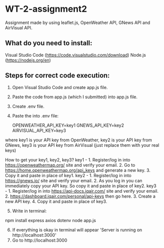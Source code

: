 # WT-2-assignment2
Assignment made by using leaflet.js, OpenWeather API, GNews API and AirVisual API. 
## What do you need to install:
Visual Studio Code (https://code.visualstudio.com/download)
Node.js (https://nodejs.org/en)
## Steps for correct code execution:
1. Open Visual Studio Code and create app.js file.
2. Paste the code from app.js (which I submitted) into app.js file.
3. Create .env file.
4. Paste the into .env file:
   
   OPENWEATHER_API_KEY=key1
   GNEWS_API_KEY=key2
   AIRVISUAL_API_KEY=key3
   
where key1 is your API key from OpenWeather, key2 is your API key from GNews, key3 is your API key from AirVisual (just replace them with your real keys)

How to get your key1, key2, key3?
key1 - 1. Register/log in into https://openweathermap.org/ site and verify your email.
       2. Go to https://home.openweathermap.org/api_keys and generate a new key.
       3. Copy it and paste in place of key1.
key2 - 1. Register/log in into https://gnews.io/ site and verify your email.
       2. As you log in you can immediately copy your API key. So copy it and paste in place of key2.
key3 - 1. Register/log in into https://api-docs.iqair.com/ site and verify your email.
       2. https://dashboard.iqair.com/personal/api-keys then go here.
       3. Create a new API key.
       4. Copy it and paste in place of key3.

5. Write in terminal:

npm install express axios dotenv
node app.js

6. If everything is okay in terminal will appear 'Server is running on http://localhost:3000'
7. Go to http://localhost:3000

